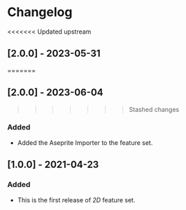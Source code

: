 # Changelog

<<<<<<< Updated upstream
## [2.0.0] - 2023-05-31
=======
## [2.0.0] - 2023-06-04
>>>>>>> Stashed changes
### Added
- Added the Aseprite Importer to the feature set.

## [1.0.0] - 2021-04-23
### Added
- This is the first release of *2D* feature set.
